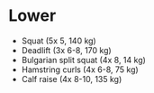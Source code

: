# Lower
* Squat (5x 5, 140 kg)
* Deadlift (3x 6-8, 170 kg)
* Bulgarian split squat (4x 8, 14 kg)
* Hamstring curls (4x 6-8, 75 kg)
* Calf raise (4x 8-10, 135 kg)
